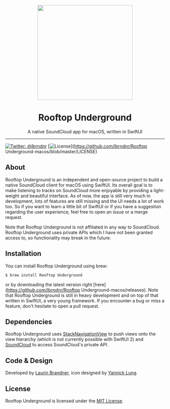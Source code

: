 <p align="center">
<img height="300" width="300" src="https://raw.githubusercontent.com/lbrndnr/Rooftop Underground-macos/master/Rooftop Underground/Assets.xcassets/AppIcon.appiconset/AppIcon512@2x.png" />
</p>

<h1 align="center">Rooftop Underground</h1>
<p align="center">A native SoundCloud app for macOS, written in SwiftUI</p>

---

[![Twitter: @lbrndnr](https://img.shields.io/badge/contact-@lbrndnr-blue.svg?style=flat)](https://twitter.com/lbrndnr)
[![License](http://img.shields.io/badge/license-MIT-green.svg?style=flat)](https://github.com/lbrndnr/Rooftop Underground-macos/blob/master/LICENSE)

## About
Rooftop Underground is an independent and open-source project to build a native SoundCloud client for macOS using SwiftUI. Its overall goal is to make listening to tracks on SoundCloud more enjoyable by providing a light-weight and beautiful interface. As of now, the app is still very much in development, lots of features are still missing and the UI needs a lot of work too. So if you want to learn a little bit of SwiftUI or if you have a suggestion regarding the user experience, feel free to open an issue or a merge request.

Note that Rooftop Underground is not affiliated in any way to SoundCloud. Rooftop Underground uses private APIs which I have not been granted access to, so functionality may break in the future.

## Installation

You can install Rooftop Underground using brew:
```console
$ brew install Rooftop Underground
```
or by downloading the latest version right [here](https://github.com/lbrndnr/Rooftop Underground-macos/releases). Note that Rooftop Underground is still in heavy development and on top of that written in SwiftUI, a very young framework. If you encounter a bug or miss a feature, don't hesitate to open a pull request.

## Dependencies

Rooftop Underground uses [StackNavigationView](https://github.com/lbrndnr/StackNavigationView) to push views onto the view hierarchy (which is not currently possible with SwiftUI 2) and [SoundCloud](https://github.com/lbrndnr/soundcloud) to access SoundCloud's private API.

## Code & Design
Developed by [Laurin Brandner](https://twitter.com/lbrndnr), icon designed by [Yannick Lung](https://twitter.com/yannicklu).

## License
Rooftop Underground is licensed under the [MIT License](http://opensource.org/licenses/mit-license.php).
